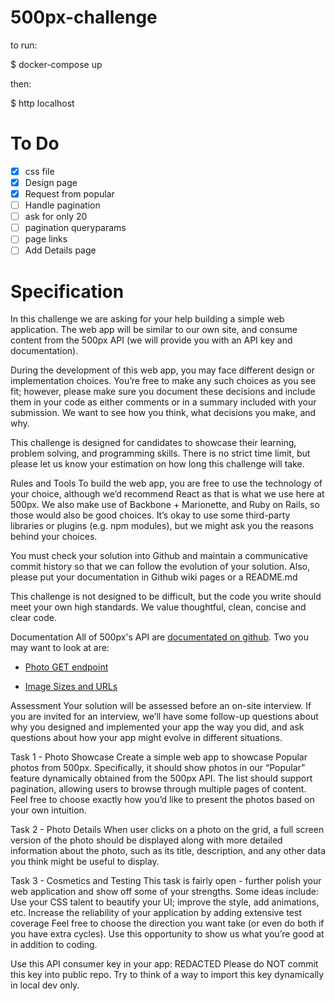 # 500px-challenge

to run:

$ docker-compose up

then:

$ http localhost

# To Do

- [x] css file
- [x] Design page
- [x] Request from popular
- [ ] Handle pagination
- [ ] ask for only 20
- [ ] pagination queryparams
- [ ] page links
- [ ] Add Details page

# Specification

In this challenge we are asking for your help building a simple web application. The web app will be similar to our own site, and consume content from the 500px API (we will provide you with an API key and documentation).

During the development of this web app, you may face different design or implementation choices. You’re free to make any such choices as you see fit; however, please make sure you document these decisions and include them in your code as either comments or in a summary included with your submission. We want to see how you think, what decisions you make, and why.

This challenge is designed for candidates to showcase their learning, problem solving, and programming skills. There is no strict time limit, but please let us know your estimation on how long this challenge will take.

Rules and Tools
To build the web app, you are free to use the technology of your choice, although we’d recommend React as that is what we use here at 500px. We also make use of Backbone + Marionette, and Ruby on Rails, so those would also be good choices. It’s okay to use some third-party libraries or plugins (e.g. npm modules), but we might ask you the reasons behind your choices.

You must check your solution into Github and maintain a communicative commit history so that we can follow the evolution of your solution. Also, please put your documentation in Github wiki pages or a README.md

This challenge is not designed to be difficult, but the code you write should meet your own high standards. We value thoughtful, clean, concise and clear code.

Documentation
All of 500px's API are [documentated on github](https://github.com/500px/legacy-api-documentation). Two you may want to look at are:

* [Photo GET endpoint](https://github.com/500px/legacy-api-documentation/blob/master/endpoints/photo/GET_photos.md)

* [Image Sizes and URLs](https://github.com/500px/legacy-api-documentation/blob/master/basics/formats_and_terms.md#image-urls-and-image-sizes)

Assessment
Your solution will be assessed before an on-site interview. If you are invited for an interview, we’ll have some follow-up questions about why you designed and implemented your app the way you did, and ask questions about how your app might evolve in different situations.

Task 1 - Photo Showcase
Create a simple web app to showcase Popular photos from 500px. Specifically, it should show photos in our “Popular” feature dynamically obtained from the 500px API. The list should support pagination, allowing users to browse through multiple pages of content. Feel free to choose exactly how you’d like to present the photos based on your own intuition.

Task 2 - Photo Details
When user clicks on a photo on the grid, a full screen version of the photo should be displayed along with more detailed information about the photo, such as its title, description, and any other data you think might be useful to display.

Task 3 - Cosmetics and Testing
This task is fairly open - further polish your web application and show off some of your strengths. Some ideas include:
Use your CSS talent to beautify your UI; improve the style, add animations, etc. Increase the reliability of your application by adding extensive test coverage
Feel free to choose the direction you want take (or even do both if you have extra cycles). Use this opportunity to show us what you’re good at in addition to coding.

Use this API consumer key in your app: REDACTED Please do NOT commit this key into public repo. Try to think of a way to import this key dynamically in local dev only.
